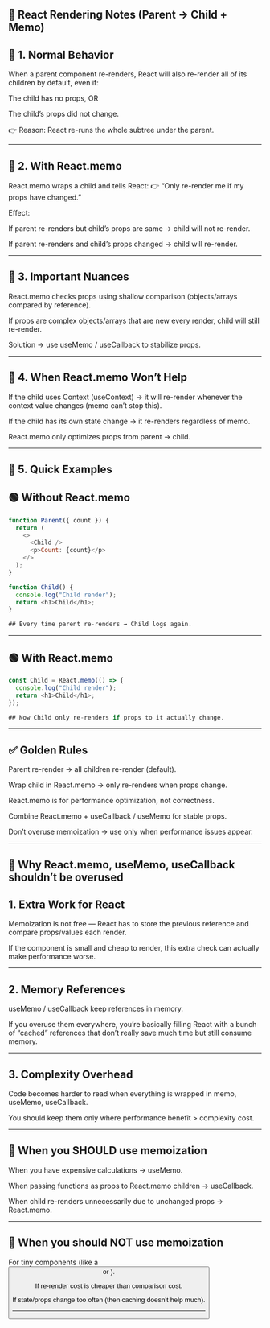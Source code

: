 ## 📘 React Rendering Notes (Parent → Child + Memo)

## 🔹 1. Normal Behavior

When a parent component re-renders, React will also re-render all of its children by default,
even if:

The child has no props, OR

The child’s props did not change.

👉 Reason: React re-runs the whole subtree under the parent.

---

## 🔹 2. With React.memo

React.memo wraps a child and tells React:
👉 “Only re-render me if my props have changed.”

Effect:

If parent re-renders but child’s props are same → child will not re-render.

If parent re-renders and child’s props changed → child will re-render.

---

## 🔹 3. Important Nuances

React.memo checks props using shallow comparison (objects/arrays compared by reference).

If props are complex objects/arrays that are new every render, child will still re-render.

Solution → use useMemo / useCallback to stabilize props.

---

## 🔹 4. When React.memo Won’t Help

If the child uses Context (useContext) → it will re-render whenever the context value changes (memo can’t stop this).

If the child has its own state change → it re-renders regardless of memo.

React.memo only optimizes props from parent → child.

---

## 🔹 5. Quick Examples

## 🟢 Without React.memo

```js
function Parent({ count }) {
  return (
    <>
      <Child />
      <p>Count: {count}</p>
    </>
  );
}

function Child() {
  console.log("Child render");
  return <h1>Child</h1>;
}

## Every time parent re-renders → Child logs again.
```

---

## 🟢 With React.memo

```js
const Child = React.memo(() => {
  console.log("Child render");
  return <h1>Child</h1>;
});

## Now Child only re-renders if props to it actually change.
```

---

## ✅ Golden Rules

Parent re-render → all children re-render (default).

Wrap child in React.memo → only re-renders when props change.

React.memo is for performance optimization, not correctness.

Combine React.memo + useCallback / useMemo for stable props.

Don’t overuse memoization → use only when performance issues appear.

---

## 🔹 Why React.memo, useMemo, useCallback shouldn’t be overused

## 1. Extra Work for React

Memoization is not free — React has to store the previous reference and compare props/values each render.

If the component is small and cheap to render, this extra check can actually make performance worse.

---

## 2. Memory References

useMemo / useCallback keep references in memory.

If you overuse them everywhere, you’re basically filling React with a bunch of “cached” references that
don’t really save much time but still consume memory.

---

## 3. Complexity Overhead

Code becomes harder to read when everything is wrapped in memo, useMemo, useCallback.

You should keep them only where performance benefit > complexity cost.

---

## 🔹 When you SHOULD use memoization

When you have expensive calculations → useMemo.

When passing functions as props to React.memo children → useCallback.

When child re-renders unnecessarily due to unchanged props → React.memo.

---

## 🔹 When you should NOT use memoization

For tiny components (like a <Button> or <span>).

If re-render cost is cheaper than comparison cost.

If state/props change too often (then caching doesn’t help much).

---
